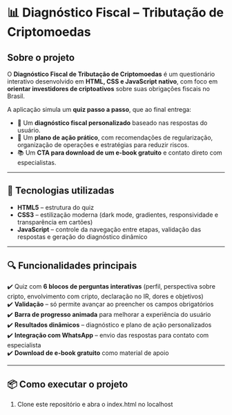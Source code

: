 # 📊 Diagnóstico Fiscal – Tributação de Criptomoedas

## Sobre o projeto

O **Diagnóstico Fiscal de Tributação de Criptomoedas** é um questionário interativo desenvolvido em **HTML, CSS e JavaScript nativo**, com foco em **orientar investidores de criptoativos** sobre suas obrigações fiscais no Brasil.  


A aplicação simula um **quiz passo a passo**, que ao final entrega:  
- 📌 Um **diagnóstico fiscal personalizado** baseado nas respostas do usuário.  
- 🎯 Um **plano de ação prático**, com recomendações de regularização, organização de operações e estratégias para reduzir riscos.  
- 📚 Um **CTA para download de um e-book gratuito** e contato direto com especialistas.  

---

## 🚀 Tecnologias utilizadas

- **HTML5** – estrutura do quiz  
- **CSS3** – estilização moderna (dark mode, gradientes, responsividade e transparência em cartões)  
- **JavaScript** – controle da navegação entre etapas, validação das respostas e geração do diagnóstico dinâmico  

---

## 🔍 Funcionalidades principais

✔️ Quiz com **6 blocos de perguntas interativas** (perfil, perspectiva sobre cripto, envolvimento com cripto, declaração no IR, dores e objetivos)  
✔️ **Validação** – só permite avançar ao preencher os campos obrigatórios  
✔️ **Barra de progresso animada** para melhorar a experiência do usuário  
✔️ **Resultados dinâmicos** – diagnóstico e plano de ação personalizados  
✔️ **Integração com WhatsApp** – envio das respostas para contato com especialista  
✔️ **Download de e-book gratuito** como material de apoio  

---

## 📦 Como executar o projeto

1. Clone este repositório e abra o index.html no localhost
